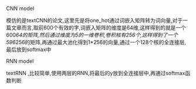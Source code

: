 CNN model

模仿的是textCNN的论文,这里先是将one_hot通过词嵌入矩阵转为词向量,对于一篇文章而言,取前600个有效的字,词嵌入矩阵的维度是64维,这样得到的就是一个600*64的矩阵,然后通过维度为5的一维卷积,卷积核有256个,这样得到了一个596*256的矩阵,再通过最大池化得到1*256的向量,通过一个128个核的全连接层,最后放到softmax中

RNN model

textRNN ,比较简单,使用两层的RNN,将最后的y放到全连接层中,再通过softmax函数判断

